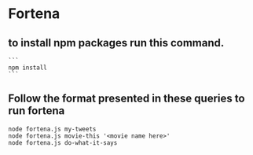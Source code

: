 # Fortena

## to install npm packages run this command.

    ```
    npm install
    ```

## Follow the format presented in these queries to run fortena


```
node fortena.js my-tweets
node fortena.js movie-this '<movie name here>'
node fortena.js do-what-it-says 
```
